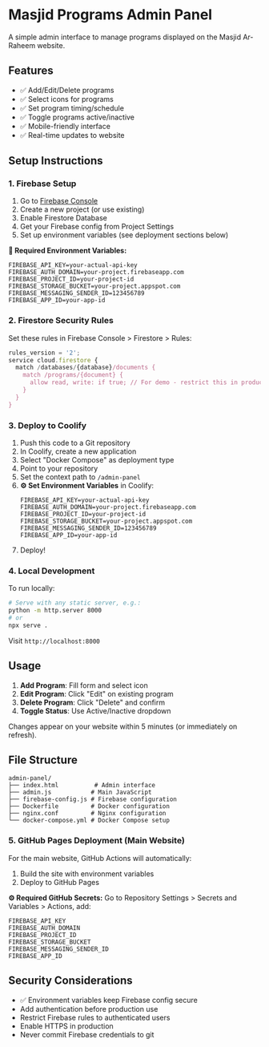 # Masjid Programs Admin Panel

A simple admin interface to manage programs displayed on the Masjid Ar-Raheem website.

## Features

- ✅ Add/Edit/Delete programs
- ✅ Select icons for programs  
- ✅ Set program timing/schedule
- ✅ Toggle programs active/inactive
- ✅ Mobile-friendly interface
- ✅ Real-time updates to website

## Setup Instructions

### 1. Firebase Setup

1. Go to [Firebase Console](https://console.firebase.google.com/)
2. Create a new project (or use existing)
3. Enable Firestore Database
4. Get your Firebase config from Project Settings
5. Set up environment variables (see deployment sections below)

**🔐 Required Environment Variables:**
```
FIREBASE_API_KEY=your-actual-api-key
FIREBASE_AUTH_DOMAIN=your-project.firebaseapp.com
FIREBASE_PROJECT_ID=your-project-id
FIREBASE_STORAGE_BUCKET=your-project.appspot.com
FIREBASE_MESSAGING_SENDER_ID=123456789
FIREBASE_APP_ID=your-app-id
```

### 2. Firestore Security Rules

Set these rules in Firebase Console > Firestore > Rules:

```javascript
rules_version = '2';
service cloud.firestore {
  match /databases/{database}/documents {
    match /programs/{document} {
      allow read, write: if true; // For demo - restrict this in production
    }
  }
}
```

### 3. Deploy to Coolify

1. Push this code to a Git repository
2. In Coolify, create a new application
3. Select "Docker Compose" as deployment type  
4. Point to your repository
5. Set the context path to `/admin-panel`
6. **⚙️ Set Environment Variables** in Coolify:
   ```
   FIREBASE_API_KEY=your-actual-api-key
   FIREBASE_AUTH_DOMAIN=your-project.firebaseapp.com
   FIREBASE_PROJECT_ID=your-project-id
   FIREBASE_STORAGE_BUCKET=your-project.appspot.com
   FIREBASE_MESSAGING_SENDER_ID=123456789
   FIREBASE_APP_ID=your-app-id
   ```
7. Deploy!

### 4. Local Development

To run locally:

```bash
# Serve with any static server, e.g.:
python -m http.server 8000
# or
npx serve .
```

Visit `http://localhost:8000`

## Usage

1. **Add Program**: Fill form and select icon
2. **Edit Program**: Click "Edit" on existing program
3. **Delete Program**: Click "Delete" and confirm
4. **Toggle Status**: Use Active/Inactive dropdown

Changes appear on your website within 5 minutes (or immediately on refresh).

## File Structure

```
admin-panel/
├── index.html          # Admin interface
├── admin.js           # Main JavaScript
├── firebase-config.js # Firebase configuration
├── Dockerfile         # Docker configuration  
├── nginx.conf         # Nginx configuration
└── docker-compose.yml # Docker Compose setup
```

### 5. GitHub Pages Deployment (Main Website)

For the main website, GitHub Actions will automatically:
1. Build the site with environment variables
2. Deploy to GitHub Pages

**⚙️ Required GitHub Secrets:**
Go to Repository Settings > Secrets and Variables > Actions, add:
```
FIREBASE_API_KEY
FIREBASE_AUTH_DOMAIN
FIREBASE_PROJECT_ID
FIREBASE_STORAGE_BUCKET
FIREBASE_MESSAGING_SENDER_ID
FIREBASE_APP_ID
```

## Security Considerations

- ✅ Environment variables keep Firebase config secure
- Add authentication before production use
- Restrict Firebase rules to authenticated users
- Enable HTTPS in production
- Never commit Firebase credentials to git
